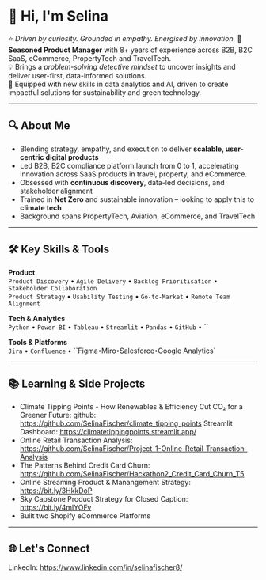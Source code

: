 # 👋 Hi, I'm Selina

⭐️ *Driven by curiosity. Grounded in empathy. Energised by innovation.*
🚀 **Seasoned Product Manager** with 8+ years of experience across B2B, B2C SaaS, eCommerce, PropertyTech and TravelTech.  
💡 Brings a *problem-solving detective mindset* to uncover insights and deliver user-first, data-informed solutions.  
🌱 Equipped with new skills in data analytics and AI, driven to create impactful solutions for sustainability and green technology.

---

## 🔍 About Me

-  Blending strategy, empathy, and execution to deliver **scalable, user-centric digital products**
-  Led B2B, B2C compliance platform launch from 0 to 1, accelerating innovation across SaaS products in travel, property, and eCommerce.
-  Obsessed with **continuous discovery**, data-led decisions, and stakeholder alignment
-  Trained in **Net Zero** and sustainable innovation – looking to apply this to **climate tech**
-  Background spans PropertyTech, Aviation, eCommerce, and TravelTech

---

## 🛠️ Key Skills & Tools

**Product**  
`Product Discovery` • `Agile Delivery` • `Backlog Prioritisation` • `Stakeholder Collaboration`  
`Product Strategy` • `Usability Testing` • `Go-to-Market` • `Remote Team Alignment`

**Tech & Analytics**  
`Python` • `Power BI` • `Tableau` • `Streamlit` • `Pandas` • `GitHub` • ``

**Tools & Platforms**  
`Jira` • `Confluence` • ``Figma` • `Miro` • `Salesforce` • `Google Analytics`

---

## 📚 Learning & Side Projects

- Climate Tipping Points - How Renewables & Efficiency Cut CO₂ for a Greener Future:
  github: https://github.com/SelinaFischer/climate_tipping_points 
  Streamlit Dashboard: https://climatetippingpoints.streamlit.app/
- Online Retail Transaction Analysis:  https://github.com/SelinaFischer/Project-1-Online-Retail-Transaction-Analysis
- The Patterns Behind Credit Card Churn: https://github.com/SelinaFischer/Hackathon2_Credit_Card_Churn_T5
- Online Streaming Product & Manangement Strategy: https://bit.ly/3HkkDoP
- Sky Capstone Product Strategy for Closed Caption: https://bit.ly/4mlYOFv
- Built two Shopify eCommerce Platforms 

---

## 🌐 Let's Connect

LinkedIn: https://www.linkedin.com/in/selinafischer8/










